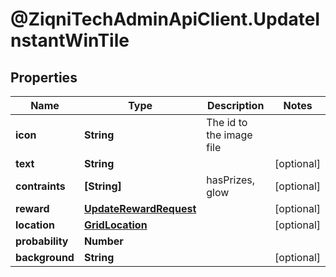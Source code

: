 # @ZiqniTechAdminApiClient.UpdateInstantWinTile

## Properties

Name | Type | Description | Notes
------------ | ------------- | ------------- | -------------
**icon** | **String** | The id to the image file | 
**text** | **String** |  | [optional] 
**contraints** | **[String]** | hasPrizes, glow | [optional] 
**reward** | [**UpdateRewardRequest**](UpdateRewardRequest.md) |  | [optional] 
**location** | [**GridLocation**](GridLocation.md) |  | [optional] 
**probability** | **Number** |  | 
**background** | **String** |  | [optional] 


